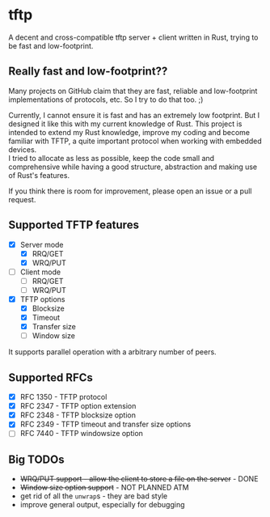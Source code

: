 # tftp

A decent and cross-compatible tftp server + client written in Rust, trying to be fast and low-footprint.

## Really fast and low-footprint??

Many projects on GitHub claim that they are fast, reliable and low-footprint implementations of protocols, etc. So I try to do that too. ;)   
   
Currently, I cannot ensure it is fast and has an extremely low footprint. But I designed it like this with my current knowledge of Rust. This project is intended to extend my Rust knowledge, improve my coding and become familiar with TFTP, a quite important protocol when working with embedded devices.   
I tried to allocate as less as possible, keep the code small and comprehensive while having a good structure, abstraction and making use of Rust's features.   

If you think there is room for improvement, please open an issue or a pull request.

## Supported TFTP features

- [x] Server mode
  - [x] RRQ/GET
  - [x] WRQ/PUT
- [ ] Client mode
  - [ ] RRQ/GET
  - [ ] WRQ/PUT 
- [x] TFTP options
  - [x] Blocksize
  - [x] Timeout
  - [x] Transfer size
  - [ ] Window size

It supports parallel operation with a arbitrary number of peers.

## Supported RFCs
- [x] RFC 1350 - TFTP protocol
- [x] RFC 2347 - TFTP option extension
- [x] RFC 2348 - TFTP blocksize option
- [x] RFC 2349 - TFTP timeout and transfer size options
- [ ] RFC 7440 - TFTP windowsize option

## Big TODOs

- ~~WRQ/PUT support - allow the client to store a file on the server~~ - DONE
- ~~Window size option support~~ - NOT PLANNED ATM
- get rid of all the `unwrap`s - they are bad style
- improve general output, especially for debugging
